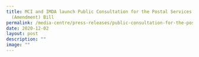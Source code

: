 ```yaml
---
title: MCI and IMDA launch Public Consultation for the Postal Services
  (Amendment) Bill
permalink: /media-centre/press-releases/public-consultation-for-the-postal-services-amendment-bill/
date: 2020-12-02
layout: post
description: ""
image: ""
---
```

